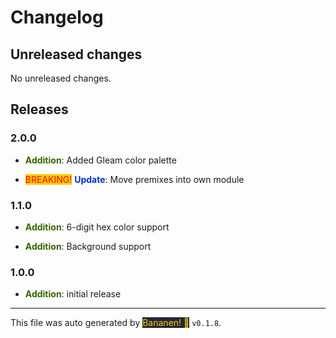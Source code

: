 
# Changelog


## Unreleased changes

No unreleased changes.

## Releases



### 2.0.0
-  **<span style="color: #336600">Addition</span>**: Added Gleam color palette

- <span style="color: red; background-color: #ffcc00">BREAKING!</span> **<span style="color: #0033cc">Update</span>**: Move premixes into own module


### 1.1.0
-  **<span style="color: #336600">Addition</span>**: 6-digit hex color support

-  **<span style="color: #336600">Addition</span>**: Background support


### 1.0.0
-  **<span style="color: #336600">Addition</span>**: initial release


<hr>

This file was auto generated by [<span style="background-color: #24273a; color: #ffcc00">Bananen! 🍌</span>](https://github.com/strawmelonjuice/bananen/) `v0.1.8`.

